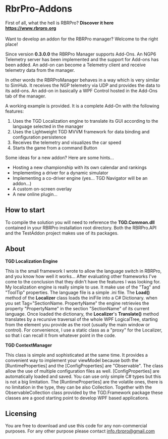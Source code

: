 # RbrPro-Addons
First of all, what the hell is RBRPro? <b>Discover it here <a href="https://www.rbrpro.org">https://www.rbrpro.org</a></b><br><br>
Want to develop an addon for the RBRPro manager? Welcome to the right place!

Since version <b>0.3.0.0</b> the RBRPro Manager supports Add-Ons. An NGP6 Telemetry server has been implemented and the support for Add-ons has been added. An add-on can become a Telemetry client and receive telemetry data from the manager.

In other words the RBRProManager behaves in a way which is very similar to SimHub. It receives the NGP telemetry via UDP and provides the data to its add-ons.
An add-on in basically a WPF Control hosted in the Add-Ons tab of the manager.

A working example is provided.
It is a complete Add-On with the following features:

1. Uses the TGD Localization engine to translate its GUI according to the language selected in the manager
2. Uses the Lightweight TGD MVVM framework for data binding and configuration persistence
3. Receives the telemetry and visualizes the car speed
4. Starts the game from a command Button

Some ideas for a new addon? Here are some hints...

- Hosting a new championship with its own calendar and rankings
- Implementing a driver for a dynamic simulator
- Implementing a co-driver engine (yes... TGD Navigator will be an addon...)
- A custom on-screen overlay
- A new online plugin...

How to start
---------------------------
To compile the solution you will need to reference the <b>TGD.Common.dll</b> contained in your RBRPro installation root directory. Both the RBRPro.API and the TestAddon project makes use of its packages.

About
---------------------------
<b>TGD Localization Engine</b>

This is the small framework I wrote to allow the language switch in RBRPro, and you know how well it works...
After evaluating other frameworks I've come to the conclusion that they didn't have the features I was looking for.
My localization engine is really simple to use. It make use of the "Tag" and "ToolTip" properties.
The language file is a simple .ini file. The <b>Load()</b> method of the <b>Localizer</b> class loads the iniFile into a C# Dictionary.
when you set Tag="SectionName. PropertyName" the engine retrievies the property "PropertyName" in the section "SectionName" of its current language.
Once loaded the dictionary, the <b>Localizer</b>'s <b>Translate()</b> method translates by a recursive traversal of the whole WPF LogicalTree, starting from the element you provide as the root (usually the main window or control). For convenience, I  use a static class as a "proxy" for the Localizer, so that i can recall it from whatever point in the code.

<b>TGD ContextManager</b>

This class is simple and sophisticated at the same time. It provides a convenient way to implement your viewModel because both the [RuntimeProperties] and the [ConfigProperties] are "Observable". The class allow the use of multiple configuration files as well. [ConfigProperties] are automatically loaded and saved. You can use only simple C# types but this is not a big limitation. The [RuntimeProperties] are the volatile ones, there is no limitation in the type, they can be also Collection.
Together with the ObservableCollection class provided by the TGD.Framework package these classes are a good starting point to develop WPF based applications.

Licensing
---------------------------
You are free to download and use this code for any non-commercial purposes. For any other purpose please contact info.rbrpro@gmail.com
